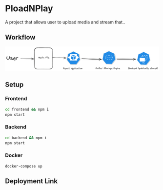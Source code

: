 # PloadNPlay

A project that allows user to upload media and stream that..

## Workflow

![workflow](./workflow.png)

## Setup
### Frontend

```bash
cd frontend && npm i
npm start
```
### Backend
```bash
cd backend && npm i
npm start
```
### Docker
```
docker-compose up
```

## Deployment Link
